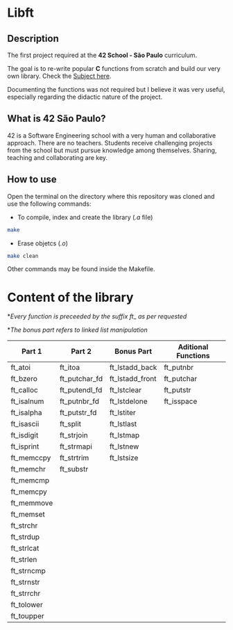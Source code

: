 # Libft

## Description
The first project required at the **42 School - São Paulo** curriculum.

The goal is to re-write popular **C** functions from scratch and build our very own library. Check the [Subject here](https://github.com/pckc/libft/blob/master/libft.en.subject.pdf).

Documenting the functions was not required but I believe it was very useful, especially regarding the didactic nature of the project.

## What is **42 São Paulo**?
42 is a Software Engineering school with a very human and collaborative approach. There are no teachers. Students receive challenging projects from the school but must pursue knowledge among themselves. Sharing, teaching and collaborating are key.

## How to use
Open the terminal on the directory where this repository was cloned and use the following commands:

- To compile, index and create the library (_.a_ file)
```bash
make
```
- Erase objetcs (_.o_)
```bash
make clean
```
Other commands may be found inside the Makefile.

# Content of the library
*_Every function is preceeded by the suffix ft__ _as per requested_

*_The bonus part refers to linked list manipulation_

Part 1  |Part 2| Bonus Part|Aditional Functions| 
|----------------|---------------------|-----------------|-----------
| ft_atoi      |   ft_itoa        | ft_lstadd_back | ft_putnbr 	|  
| ft_bzero    |   ft_putchar_fd        | ft_lstadd_front     | ft_putchar      |
| ft_calloc   |   ft_putendl_fd     | ft_lstclear      |      ft_putstr |
| ft_isalnum     |   ft_putnbr_fd        | ft_lstdelone  |    ft_isspace | 
| ft_isalpha     |   ft_putstr_fd        | ft_lstiter    |     |
| ft_isascii    |   ft_split     | ft_lstlast     |      |
| ft_isdigit    |   ft_strjoin      | ft_lstmap     |    |
| ft_isprint    |   ft_strmapi     | ft_lstnew      |       |
| ft_memccpy    |   ft_strtrim      | ft_lstsize                |                 |
| ft_memchr    |    ft_substr                 |                 |                 
| ft_memcmp    |                     |                 |                 |
| ft_memcpy    |                     |                 |                 |
| ft_memmove    |                     |                 |                 |
| ft_memset    |                     |                 |                 |
| ft_strchr    |                     |                 |                 |
| ft_strdup    |                     |                 |                 |
| ft_strlcat    |                     |                 |                 |
| ft_strlen    |                     |                 |                 |
| ft_strncmp    |                     |                 |                 |
| ft_strnstr    |                     |                 |                 |
| ft_strrchr    |                     |                 |                 |
| ft_tolower    |                     |                 |                 |
| ft_toupper    |                     |                 |                 |
